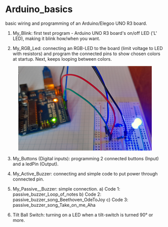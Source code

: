# Arduino_basics
basic wiring and programming of an Arduino/Elegoo UNO R3 board.



1. My_Blink: first test program - Arduino UNO R3 board's on/off LED ('L' LED), making it blink how/when you want.

2. My_RGB_Led: connecting an RGB-LED to the board (limit voltage to LED with resistors) and program the connected pins to show chosen colors at startup.  Next, keeps looping between colors.

<p align="center">
  <img src="https://github.com/CityTropes/Arduino_basics/blob/adc775e7ae417fe651b5e3db47e7af85b4a961ac/media/rgb_connected.png" />
</p>

3. My_Buttons (Digital inputs): programming 2 connected buttons (Input) and a ledPin (Output).

4. My_Active_Buzzer: connecting and simple code to put power through connected pin.

5. My_Passive__Buzzer: simple connection. 
    a) Code 1: passive_buzzer_Loop_of_notes
    b) Code 2: passive_buzzer_song_Beethoven_OdeToJoy
    c) Code 3: passive_buzzer_song_Take_on_me_Aha 
      
6. Tilt Ball Switch: turning on a LED when a tilt-switch is turned 90° or more.

